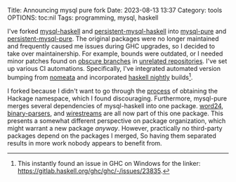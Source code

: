 Title: Announcing mysql pure fork
Date: 2023-08-13 13:37
Category: tools
OPTIONS: toc:nil
Tags: programming, mysql, haskell

I've forked [mysql-haskell](https://hackage.haskell.org/package/mysql-haskell) and [persistent-mysql-haskell](https://hackage.haskell.org/package/persistent-mysql-haskell)
into [mysql-pure](https://hackage.haskell.org/package/mysql-pure)
and [persistent-mysql-pure](https://hackage.haskell.org/package/persistent-mysql-pure).
The original packages were no longer maintained and frequently caused me issues 
during GHC upgrades,
so I decided to take over maintainership. 
For example, bounds were outdated, or I needed minor patches found on
[obscure branches](https://github.com/chordify/persistent/tree/persistent-mysql-haskell-9.2)
in [unrelated repositories](https://github.com/naushadh/word24/tree/ci).
I've set up various CI automations.
Specifically, I've integrated automated version 
bumping from [nomeata](https://github.com/nomeata/haskell-bounds-bump-action) and 
incorporated [haskell nightly](https://github.com/jappeace/haskell-nightly) builds[^issue].

I forked because I didn't want to go through the [process](https://wiki.haskell.org/Taking_over_a_package) of 
obtaining the Hackage namespace,
which I found discouraging.
Furthermore, mysql-pure merges several dependencies
of mysql-haskell into one package.
[word24](https://hackage.haskell.org/package/word24),
[binary-parsers](https://hackage.haskell.org/package/binary-parsers),
and [wirestreams](https://hackage.haskell.org/package/wire-streams)
are all now part of this one package.
This presents a somewhat different perspective on package organization,
which might warrant a new package *anyway*.
However, practically no third-party packages depend on the packages
I merged,
So having them separated results in more work nobody appears to benefit from.

[^issue]: This instantly found an issue in GHC on Windows for the linker: https://gitlab.haskell.org/ghc/ghc/-/issues/23835.
